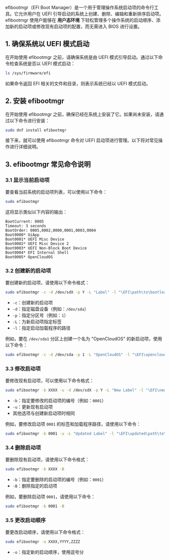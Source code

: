 efibootmgr（EFI Boot Manager）是一个用于管理操作系统启动项的命令行工具。它允许用户在 UEFI 引导启动的系统上创建、删除、编辑和重新排序启动项。efibootmgr 使用户能够在 **用户态环境** 下轻松管理多个操作系统的启动顺序、添加新的启动项或修改现有启动项的配置，而无需进入 BIOS 进行设置。 

## 1. 确保系统以 UEFI 模式启动

在开始使用 efibootmgr 之前，请确保系统是由 UEFI 模式引导启动。通过以下命令检查系统是否以 UEFI 模式启动：

```bash
ls /sys/firmware/efi
```

如果命令返回 EFI 相关的文件和目录，则表示系统已经以 UEFI 模式启动。

## 2. 安装 efibootmgr

在开始使用 efibootmgr 之前，确保已经在系统上安装了它。如果尚未安装，请通过以下命令进行安装：

```bash
sudo dnf install efibootmgr
```

接下来，就可以使用 efibootmgr 命令对 UEFI 启动项进行管理。以下将对常见操作进行详细说明。
## 3. efibootmgr 常见命令说明
### 3.1 显示当前启动项

要查看当前系统的启动项列表，可以使用以下命令：

```bash
sudo efibootmgr
```

这将显示类似以下内容的输出：

```
BootCurrent: 0005
Timeout: 3 seconds
BootOrder: 0005,0002,0000,0001,0003,0004
Boot0000* UiApp
Boot0001* UEFI Misc Device
Boot0002* UEFI Misc Device 2
Boot0003* UEFI Non-Block Boot Device
Boot0004* EFI Internal Shell
Boot0005* OpenCloudOS
```

### 3.2 创建新的启动项

要创建新的启动项，请使用以下命令格式：

```bash
sudo efibootmgr -c -d /dev/sdX -p Y -L "Label" -l "\EFI\path\to\bootloader.efi"
```

- `-c`：创建新的启动项
- `-d`：指定磁盘设备（例如：`/dev/sda`）
- `-p`：指定分区号（例如：`1`）
- `-L`：为新启动项指定标签
- `-l`：指定启动加载程序的路径

例如，要在 `/dev/sda1` 分区上创建一个名为 "OpenCloudOS" 的新启动项，使用以下命令：

```bash
sudo efibootmgr -c -d /dev/sda -p 1 -L "OpenCloudOS" -l "\EFI\opencloudos\grubx64.efi"
```

### 3.3 修改启动项

要修改现有启动项，可以使用以下命令格式：

```bash
sudo efibootmgr -b XXXX -u -d /dev/sdX -p Y -L "New Label" -l "\EFI\new\path\to\bootloader.efi"
```

- `-b`：指定要修改的启动项的编号（例如：`0001`）
- `-u`：更新现有启动项
- 其他选项与创建新启动项时相同

例如，要修改启动项 `0001` 的标签和加载程序路径，请使用以下命令：

```bash
sudo efibootmgr -b 0001 -u -L "Updated Label" -l "\EFI\updated\path\to\bootloader.efi"
```

### 3.4 删除启动项

要删除现有启动项，请使用以下命令格式：

```bash
sudo efibootmgr -b XXXX -B
```

- `-b`：指定要删除的启动项的编号（例如：`0001`）
- `-B`：删除指定的启动项

例如，要删除启动项 `0001`，请使用以下命令：

```bash
sudo efibootmgr -b 0001 -B
```

### 3.5 更改启动顺序

要更改启动顺序，请使用以下命令格式：

```bash
sudo efibootmgr -o XXXX,YYYY,ZZZZ
```

- `-o`：指定新的启动顺序，使用逗号分
